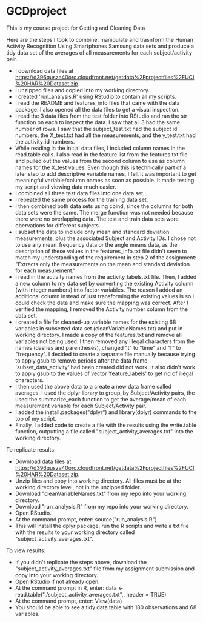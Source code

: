 GCDproject
==========

This is my course project for Getting and Cleaning Data

Here are the steps I took to combine, manipulate and trasnform the Human Activity Recognition Using Smartphones Samsung data sets and produce a tidy data set of the averages of all measurements for each subject/activity pair.

- I download data files at https://d396qusza40orc.cloudfront.net/getdata%2Fprojectfiles%2FUCI%20HAR%20Dataset.zip.
- I unzipped files and copied into my working directory.
- I created 'run_analysis.R' using RStudio to contain all my scripts.
- I read the README and features_info files that came with the data package. I also opened all the data files to get a visual inspection.
- I read the 3 data files from the test folder into RStudio and ran the str function on each to inspect the data. I saw that all 3 had the same number of rows. I saw that the subject_test.txt had the subject id numbers, the X_test.txt had all the measurements, and the y_test.txt had the activity_id numbers.
- While reading in the initial data files, I included column names in the read.table calls. I also read in the feature list from the features.txt file and pulled out the values from the second column to use as column names for the X_test values. Even though this is technically part of a later step to add descriptive variable names, I felt it was important to get meaningful variable/column names as soon as possible. It made testing my script and viewing data much easier.
- I combined all three test data files into one data set.
- I repeated the same process for the training data set.
- I then combined both data sets using cbind, since the columns for both data sets were the same. The merge function was not needed because there were no overlapping data. The test and train data sets were obervations for different subjects.
- I subset the data to include only mean and standard deviation measurements, plus the associated Subject and Activity IDs. I chose not to use any mean_frequency data or the angle means data, as the description of these values in the features_info.txt file didn't seem to match my understanding of the requirement in step 2 of the assignment: "Extracts only the measurements on the mean and standard deviation for each measurement."
- I read in the activity names from the activity_labels.txt file. Then, I added a new column to my data set by converting the existing Activity column (with integer numbers) into factor variables. The reason I added an additional column instead of just transforming the existing values is so I could check the data and make sure the mapping was correct. After I verified the mapping, I removed the Activity number column from the data set.
- I created a file for cleaned-up variable names for the existing 68 variables in subsetted data set (cleanVariableNames.txt) and put in working directory. I made a copy of the features.txt and remove all variables not being used. I then removed any illegal characters from the names (dashes and parentheses), changed "t" to "time" and "f" to "frequency". I decided to create a separate file manually because trying to apply gsub to remove periods after the data frame 'subset_data_activity' had been created did not work. It also didn't work to apply gsub to the values of vector 'feature_labels' to get rid of illegal characters.
- I then used the above data to a create a new data frame called averages. I used the dplyr library to group_by Subject/Activity pairs, the used the summarize_each function to get the average/mean of each measurement variable for each Subject/Activity pair.
- I added the install.packages("dplyr") and library(dplyr) commands to the top of my script.
- Finally, I added code to create a file with the results using the write.table function, outputting a file called "subject_activity_averages.txt" into the working directory.

To replicate results:
- Download data files at https://d396qusza40orc.cloudfront.net/getdata%2Fprojectfiles%2FUCI%20HAR%20Dataset.zip.
- Unzip files and copy into working directory. All files must be at the working directory level, not in the unzipped folder.
- Download "cleanVariableNames.txt" from my repo into your working directory.
- Download "run_analysis.R" from my repo into your working directory.
- Open RStudio.
- At the command prompt, enter: source("run_analysis.R")
- This will install the dplyr package, run the R scripts and write a txt file with the results to your working directory called "subject_activity_averages.txt".

To view results:
- If you didn't replicate the steps above, download the "subject_activity_averages.txt" file from my assignment submission and copy into your working directory.
- Open RStudio if not already open.
- At the command prompt in R, enter: data <- read.table("./subject_activity_averages.txt",, header = TRUE)
- At the command prompt, enter: View(data)
- You should be able to see a tidy data table with 180 observations and 68 variables.

